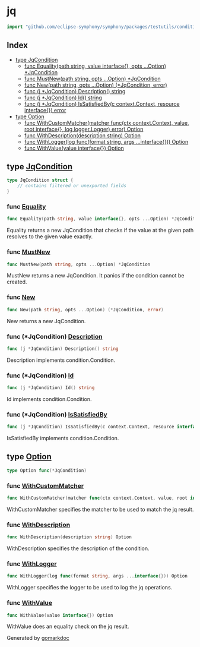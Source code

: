 <!-- Code generated by gomarkdoc. DO NOT EDIT -->

# jq

```go
import "github.com/eclipse-symphony/symphony/packages/testutils/conditions/jq"
```

## Index

- [type JqCondition](<#JqCondition>)
  - [func Equality\(path string, value interface\{\}, opts ...Option\) \*JqCondition](<#Equality>)
  - [func MustNew\(path string, opts ...Option\) \*JqCondition](<#MustNew>)
  - [func New\(path string, opts ...Option\) \(\*JqCondition, error\)](<#New>)
  - [func \(j \*JqCondition\) Description\(\) string](<#JqCondition.Description>)
  - [func \(j \*JqCondition\) Id\(\) string](<#JqCondition.Id>)
  - [func \(j \*JqCondition\) IsSatisfiedBy\(c context.Context, resource interface\{\}\) error](<#JqCondition.IsSatisfiedBy>)
- [type Option](<#Option>)
  - [func WithCustomMatcher\(matcher func\(ctx context.Context, value, root interface\{\}, log logger.Logger\) error\) Option](<#WithCustomMatcher>)
  - [func WithDescription\(description string\) Option](<#WithDescription>)
  - [func WithLogger\(log func\(format string, args ...interface\{\}\)\) Option](<#WithLogger>)
  - [func WithValue\(value interface\{\}\) Option](<#WithValue>)


<a name="JqCondition"></a>
## type [JqCondition](<https://github.com/eclipse-symphony/symphony/blob/main/packages/testutils/conditions/jq/jq.go#L17-L25>)



```go
type JqCondition struct {
    // contains filtered or unexported fields
}
```

<a name="Equality"></a>
### func [Equality](<https://github.com/eclipse-symphony/symphony/blob/main/packages/testutils/conditions/jq/common.go#L4>)

```go
func Equality(path string, value interface{}, opts ...Option) *JqCondition
```

Equality returns a new JqCondition that checks if the value at the given path resolves to the given value exactly.

<a name="MustNew"></a>
### func [MustNew](<https://github.com/eclipse-symphony/symphony/blob/main/packages/testutils/conditions/jq/jq.go#L109>)

```go
func MustNew(path string, opts ...Option) *JqCondition
```

MustNew returns a new JqCondition. It panics if the condition cannot be created.

<a name="New"></a>
### func [New](<https://github.com/eclipse-symphony/symphony/blob/main/packages/testutils/conditions/jq/jq.go#L81>)

```go
func New(path string, opts ...Option) (*JqCondition, error)
```

New returns a new JqCondition.

<a name="JqCondition.Description"></a>
### func \(\*JqCondition\) [Description](<https://github.com/eclipse-symphony/symphony/blob/main/packages/testutils/conditions/jq/jq.go#L143>)

```go
func (j *JqCondition) Description() string
```

Description implements condition.Condition.

<a name="JqCondition.Id"></a>
### func \(\*JqCondition\) [Id](<https://github.com/eclipse-symphony/symphony/blob/main/packages/testutils/conditions/jq/jq.go#L138>)

```go
func (j *JqCondition) Id() string
```

Id implements condition.Condition.

<a name="JqCondition.IsSatisfiedBy"></a>
### func \(\*JqCondition\) [IsSatisfiedBy](<https://github.com/eclipse-symphony/symphony/blob/main/packages/testutils/conditions/jq/jq.go#L114>)

```go
func (j *JqCondition) IsSatisfiedBy(c context.Context, resource interface{}) error
```

IsSatisfiedBy implements condition.Condition.

<a name="Option"></a>
## type [Option](<https://github.com/eclipse-symphony/symphony/blob/main/packages/testutils/conditions/jq/jq.go#L27>)



```go
type Option func(*JqCondition)
```

<a name="WithCustomMatcher"></a>
### func [WithCustomMatcher](<https://github.com/eclipse-symphony/symphony/blob/main/packages/testutils/conditions/jq/jq.go#L35>)

```go
func WithCustomMatcher(matcher func(ctx context.Context, value, root interface{}, log logger.Logger) error) Option
```

WithCustomMatcher specifies the matcher to be used to match the jq result.

<a name="WithDescription"></a>
### func [WithDescription](<https://github.com/eclipse-symphony/symphony/blob/main/packages/testutils/conditions/jq/jq.go#L74>)

```go
func WithDescription(description string) Option
```

WithDescription specifies the description of the condition.

<a name="WithLogger"></a>
### func [WithLogger](<https://github.com/eclipse-symphony/symphony/blob/main/packages/testutils/conditions/jq/jq.go#L42>)

```go
func WithLogger(log func(format string, args ...interface{})) Option
```

WithLogger specifies the logger to be used to log the jq operations.

<a name="WithValue"></a>
### func [WithValue](<https://github.com/eclipse-symphony/symphony/blob/main/packages/testutils/conditions/jq/jq.go#L49>)

```go
func WithValue(value interface{}) Option
```

WithValue does an equality check on the jq result.

Generated by [gomarkdoc](<https://github.com/princjef/gomarkdoc>)

